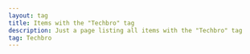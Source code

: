 ```yaml
---
layout: tag
title: Items with the "Techbro" tag
description: Just a page listing all items with the "Techbro" tag
tag: Techbro
---
```

